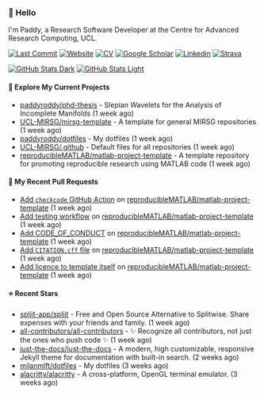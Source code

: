 ### 👋 Hello

I'm Paddy, a Research Software Developer at the Centre for Advanced Research
Computing, UCL.

[![Last Commit](https://img.shields.io/github/last-commit/paddyroddy/paddyroddy/main?label=updated)](https://github.com/paddyroddy)
[![Website](https://img.shields.io/badge/GitHub%20Pages-222?logo=githubpages&logoColor=fff&style=for-the-badge&style=flat)](https://paddyroddy.github.io)
[![CV](https://img.shields.io/badge/CV-PDF-pink.svg)](https://paddyroddy.github.io/cv)
[![Google Scholar](https://img.shields.io/badge/Google%20Scholar-4285F4?logo=googlescholar&logoColor=fff&style=for-the-badge&style=flat)](https://scholar.google.com/citations?user=OFigHUwAAAAJ)
[![Linkedin](https://img.shields.io/badge/LinkedIn-0A66C2?logo=linkedin&logoColor=fff&style=for-the-badge&style=flat)](https://www.linkedin.com/in/patrickjamesroddy)
[![Strava](https://img.shields.io/badge/Strava-FC4C02?style=for-the-badge&logo=strava&logoColor=white&style=flat)](https://www.strava.com/athletes/patrick_roddy)

[![GitHub Stats Dark](https://github-readme-stats-paddyroddy.vercel.app/api?username=paddyroddy&disable_animations=true&hide_border=true&hide_title=true&include_all_commits=true&rank_icon=github&show=prs_merged,reviews&show_icons=true&theme=tokyonight)](https://github.com/paddyroddy/paddyroddy#gh-dark-mode-only)
[![GitHub Stats Light](https://github-readme-stats-paddyroddy.vercel.app/api?username=paddyroddy&disable_animations=true&hide_border=true&hide_title=true&include_all_commits=true&rank_icon=github&show=prs_merged,reviews&show_icons=true&theme=default)](https://github.com/paddyroddy/paddyroddy#gh-light-mode-only)

#### 👷 Explore My Current Projects

- [paddyroddy/phd-thesis](https://github.com/paddyroddy/phd-thesis) - Slepian Wavelets for the Analysis of Incomplete Manifolds
  (1 week ago)
- [UCL-MIRSG/mirsg-template](https://github.com/UCL-MIRSG/mirsg-template) - A template for general MIRSG repositories
  (1 week ago)
- [paddyroddy/dotfiles](https://github.com/paddyroddy/dotfiles) - My dotfiles
  (1 week ago)
- [UCL-MIRSG/.github](https://github.com/UCL-MIRSG/.github) - Default files for all repositories
  (1 week ago)
- [reproducibleMATLAB/matlab-project-template](https://github.com/reproducibleMATLAB/matlab-project-template) - A template repository for promoting reproducible research using MATLAB code
  (1 week ago)

#### 🔨 My Recent Pull Requests

- [Add `checkcode` GitHub Action](https://github.com/reproducibleMATLAB/matlab-project-template/pull/55) on [reproducibleMATLAB/matlab-project-template](https://github.com/reproducibleMATLAB/matlab-project-template)
  (1 week ago)
- [Add testing workflow](https://github.com/reproducibleMATLAB/matlab-project-template/pull/48) on [reproducibleMATLAB/matlab-project-template](https://github.com/reproducibleMATLAB/matlab-project-template)
  (1 week ago)
- [Add CODE_OF_CONDUCT](https://github.com/reproducibleMATLAB/matlab-project-template/pull/42) on [reproducibleMATLAB/matlab-project-template](https://github.com/reproducibleMATLAB/matlab-project-template)
  (1 week ago)
- [Add `CITATION.cff` file](https://github.com/reproducibleMATLAB/matlab-project-template/pull/31) on [reproducibleMATLAB/matlab-project-template](https://github.com/reproducibleMATLAB/matlab-project-template)
  (1 week ago)
- [Add licence to template itself](https://github.com/reproducibleMATLAB/matlab-project-template/pull/29) on [reproducibleMATLAB/matlab-project-template](https://github.com/reproducibleMATLAB/matlab-project-template)
  (1 week ago)

#### ⭐ Recent Stars

- [spliit-app/spliit](https://github.com/spliit-app/spliit) - Free and Open Source Alternative to Splitwise. Share expenses with your friends and family.
  (1 week ago)
- [all-contributors/all-contributors](https://github.com/all-contributors/all-contributors) - ✨ Recognize all contributors, not just the ones who push code ✨
  (1 week ago)
- [just-the-docs/just-the-docs](https://github.com/just-the-docs/just-the-docs) - A modern, high customizable, responsive Jekyll theme for documentation with built-in search.
  (2 weeks ago)
- [milanmlft/dotfiles](https://github.com/milanmlft/dotfiles) - My dotfiles
  (3 weeks ago)
- [alacritty/alacritty](https://github.com/alacritty/alacritty) - A cross-platform, OpenGL terminal emulator.
  (3 weeks ago)
